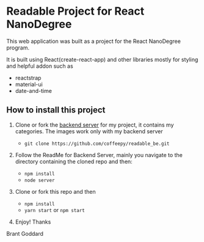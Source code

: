 # Readable Project for React NanoDegree

This web application was built as a project  for the React NanoDegree program.

It is  built
using React(create-react-app) and other libraries  mostly for styling and helpful addon such as

  - reactstrap
  - material-ui
  - date-and-time


## How to install this project

1. Clone or fork the [backend server](https://github.com/coffeepy/readable_be.git) for my project, it contains my categories. The images work only with my backend server

    - `git clone https://github.com/coffeepy/readable_be.git`

2. Follow the ReadMe for Backend Server, mainly you navigate to the directory containing
  the cloned repo and then:
    - `npm install`
    - `node server`

3. Clone or fork this repo and then

   - `npm install`
   - `yarn start` or `npm start`

4. Enjoy! Thanks

Brant Goddard
